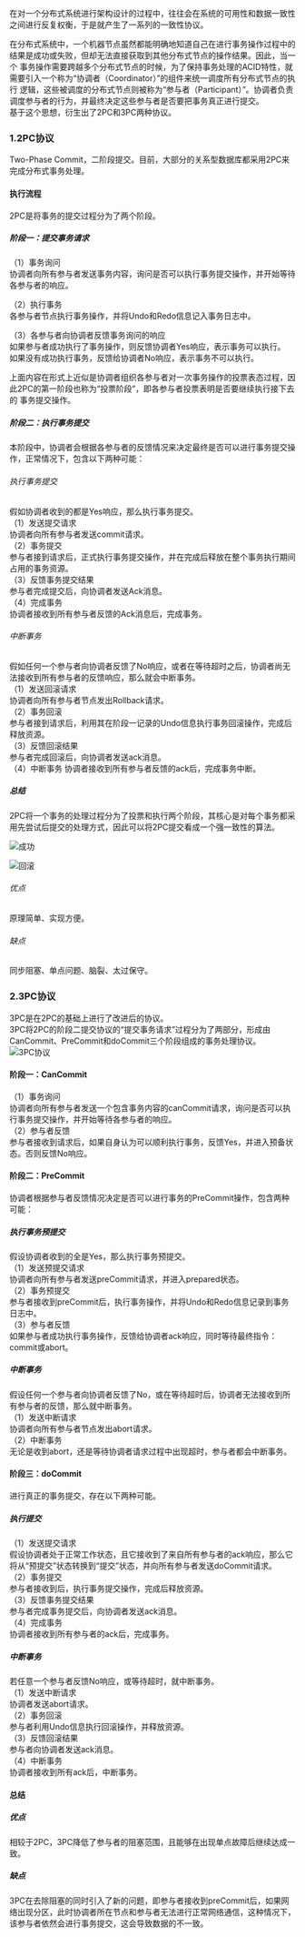 在对一个分布式系统进行架构设计的过程中，往往会在系统的可用性和数据一致性之间进行反复权衡，于是就产生了一系列的一致性协议。  

在分布式系统中，一个机器节点虽然都能明确地知道自己在进行事务操作过程中的结果是成功或失败，但却无法直接获取到其他分布式节点的操作结果。因此，当一个
事务操作需要跨越多个分布式节点的时候，为了保持事务处理的ACID特性，就需要引入一个称为“协调者（Coordinator）”的组件来统一调度所有分布式节点的执行
逻辑，这些被调度的分布式节点则被称为“参与者（Participant）”。协调者负责调度参与者的行为，并最终决定这些参与者是否要把事务真正进行提交。  
基于这个思想，衍生出了2PC和3PC两种协议。  

### 1.2PC协议
Two-Phase Commit，二阶段提交。目前，大部分的关系型数据库都采用2PC来完成分布式事务处理。  

#### 执行流程
2PC是将事务的提交过程分为了两个阶段。  

##### 阶段一：提交事务请求
（1）事务询问  
协调者向所有参与者发送事务内容，询问是否可以执行事务提交操作，并开始等待各参与者的响应。  

（2）执行事务  
各参与者节点执行事务操作，并将Undo和Redo信息记入事务日志中。  

（3）各参与者向协调者反馈事务询问的响应  
如果参与者成功执行了事务操作，则反馈协调者Yes响应，表示事务可以执行。  
如果没有成功执行事务，反馈给协调者No响应，表示事务不可以执行。  

上面内容在形式上近似是协调者组织各参与者对一次事务操作的投票表态过程，因此2PC的第一阶段也称为“投票阶段”，即各参与者投票表明是否要继续执行接下去的
事务提交操作。  

##### 阶段二：执行事务提交
本阶段中，协调者会根据各参与者的反馈情况来决定最终是否可以进行事务提交操作，正常情况下，包含以下两种可能：  
###### 执行事务提交
假如协调者收到的都是Yes响应，那么执行事务提交。  
（1）发送提交请求  
协调者向所有参与者发送commit请求。  
（2）事务提交  
参与者接到请求后，正式执行事务提交操作，并在完成后释放在整个事务执行期间占用的事务资源。  
（3）反馈事务提交结果  
参与者完成提交后，向协调者发送Ack消息。  
（4）完成事务  
协调者接收到所有参与者反馈的Ack消息后，完成事务。  

###### 中断事务
假如任何一个参与者向协调者反馈了No响应，或者在等待超时之后，协调者尚无法接收到所有参与者的反馈响应，那么就会中断事务。  
（1）发送回滚请求  
协调者向所有参与者节点发出Rollback请求。  
（2）事务回滚  
参与者接到请求后，利用其在阶段一记录的Undo信息执行事务回滚操作，完成后释放资源。  
（3）反馈回滚结果  
参与者完成回滚后，向协调者发送ack消息。  
（4）中断事务
协调者接收到所有参与者反馈的ack后，完成事务中断。  

##### 总结
2PC将一个事务的处理过程分为了投票和执行两个阶段，其核心是对每个事务都采用先尝试后提交的处理方式，因此可以将2PC提交看成一个强一致性的算法。  

![成功](https://upload-images.jianshu.io/upload_images/2818100-c3acbccfef4f3081.png?imageMogr2/auto-orient/strip%7CimageView2/2/w/1240)  

![回滚](https://upload-images.jianshu.io/upload_images/2818100-7726b9d8d330bc6c.png?imageMogr2/auto-orient/strip%7CimageView2/2/w/1240)  

###### 优点
原理简单、实现方便。  

###### 缺点
同步阻塞、单点问题、脑裂、太过保守。  


### 2.3PC协议
3PC是在2PC的基础上进行了改进后的协议。  
3PC将2PC的阶段二提交协议的“提交事务请求”过程分为了两部分，形成由CanCommit、PreCommit和doCommit三个阶段组成的事务处理协议。  
![3PC协议](https://upload-images.jianshu.io/upload_images/2818100-ddb72b894306b8f5.png?imageMogr2/auto-orient/strip%7CimageView2/2/w/1240)  

#### 阶段一：CanCommit
（1）事务询问  
协调者向所有参与者发送一个包含事务内容的canCommit请求，询问是否可以执行事务提交操作，并开始等待各参与者的响应。  
（2）参与者反馈  
参与者接收到请求后，如果自身认为可以顺利执行事务，反馈Yes，并进入预备状态。否则反馈No响应。  

#### 阶段二：PreCommit
协调者根据参与者反馈情况决定是否可以进行事务的PreCommit操作，包含两种可能：  
##### 执行事务预提交
假设协调者收到的全是Yes，那么执行事务预提交。  
（1）发送预提交请求  
协调者向所有参与者发送preCommit请求，并进入prepared状态。  
（2）事务预提交  
参与者接收到preCommit后，执行事务操作，并将Undo和Redo信息记录到事务日志中。  
（3）参与者反馈  
如果参与者成功执行事务操作，反馈给协调者ack响应，同时等待最终指令：commit或abort。  

##### 中断事务
假设任何一个参与者向协调者反馈了No，或在等待超时后，协调者无法接收到所有参与者的反馈，那么就中断事务。  
（1）发送中断请求  
协调者向所有参与者节点发出abort请求。  
（2）中断事务  
无论是收到abort，还是等待协调者请求过程中出现超时，参与者都会中断事务。  

#### 阶段三：doCommit
进行真正的事务提交，存在以下两种可能。  
##### 执行提交
（1）发送提交请求  
假设协调者处于正常工作状态，且它接收到了来自所有参与者的ack响应，那么它将从“预提交”状态转换到“提交”状态，并向所有参与者发送doCommit请求。  
（2）事务提交  
参与者接收到后，执行事务提交操作，完成后释放资源。  
（3）反馈事务提交结果  
参与者完成事务提交后，向协调者发送ack消息。  
（4）完成事务  
协调者接收到所有参与者的ack后，完成事务。  

##### 中断事务
若任意一个参与者反馈No响应，或等待超时，就中断事务。  
（1）发送中断请求  
协调者发送abort请求。  
（2）事务回滚  
参与者利用Undo信息执行回滚操作，并释放资源。  
（3）反馈回滚结果  
参与者向协调者发送ack消息。  
（4）中断事务  
协调者接收到所有ack后，中断事务。  

#### 总结
##### 优点
相较于2PC，3PC降低了参与者的阻塞范围，且能够在出现单点故障后继续达成一致。  

##### 缺点
3PC在去除阻塞的同时引入了新的问题，即参与者接收到preCommit后，如果网络出现分区，此时协调者所在节点和参与者无法进行正常网络通信，这种情况下，
该参与者依然会进行事务提交，这会导致数据的不一致。  

















